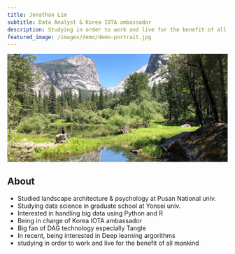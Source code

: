 ```yaml
---
title: Jonathan Lim
subtitle: Data Analyst & Korea IOTA ambassador
description: Studying in order to work and live for the benefit of all mankind.
featured_image: /images/demo/demo-portrait.jpg
---
```


![](/images/demo/demo-compressor.jpg)

## About

* Studied landscape architecture & psychology at Pusan National univ.
* Studying data science in graduate school at Yonsei univ.
* Interested in handling big data using Python and R
* Being in charge of Korea IOTA ambassador
* Big fan of DAG technology especially Tangle
* In recent, being interested in Deep learning argorithms
* studying in order to work and live for the benefit of all mankind


